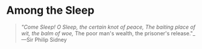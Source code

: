 # Among the Sleep

> _"Come Sleep! O Sleep, the certain knot of peace,_
>_The baiting place of wit, the balm of woe,_
>The poor man's wealth, the prisoner's release."_
—Sir Philip Sidney
